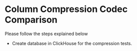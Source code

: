 # Column Compression Codec Comparison

<p> Please follow the steps explained below </p>

* Create database in ClickHouse for the compression tests.
